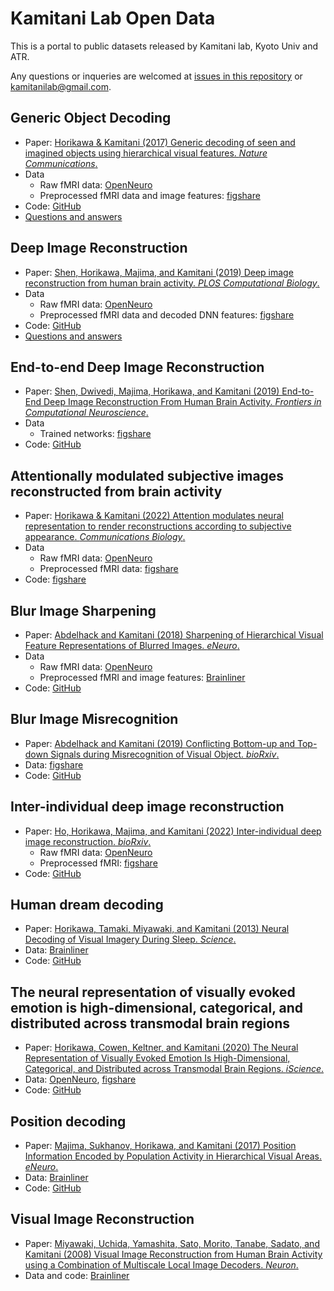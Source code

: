 # Kamitani Lab Open Data

This is a portal to public datasets released by Kamitani lab, Kyoto Univ and ATR.

Any questions or inqueries are welcomed at [issues in this repository](https://github.com/KamitaniLab/OpenData/issues) or <kamitanilab@gmail.com>.

## Generic Object Decoding

- Paper: [Horikawa & Kamitani (2017) Generic decoding of seen and imagined objects using hierarchical visual features. *Nature Communications*.](https://www.nature.com/articles/ncomms15037)
- Data
    - Raw fMRI data: [OpenNeuro](https://openneuro.org/datasets/ds001246)
    - Preprocessed fMRI data and image features: [figshare](https://figshare.com/articles/Generic_Object_Decoding/7387130)
- Code: [GitHub](https://github.com/KamitaniLab/GenericObjectDecoding)
- [Questions and answers](god_qa.md)

## Deep Image Reconstruction

- Paper: [Shen, Horikawa, Majima, and Kamitani (2019) Deep image reconstruction from human brain activity. *PLOS Computational Biology*.](http://dx.doi.org/10.1371/journal.pcbi.1006633)
- Data
    - Raw fMRI data: [OpenNeuro](https://openneuro.org/datasets/ds001506)
    - Preprocessed fMRI data and decoded DNN features: [figshare](https://figshare.com/articles/Deep_Image_Reconstruction/7033577)
- Code: [GitHub](https://github.com/KamitaniLab/DeepImageReconstruction)
- [Questions and answers](deeprecon_qa.md)

## End-to-end Deep Image Reconstruction

- Paper: [Shen, Dwivedi, Majima, Horikawa, and Kamitani (2019) End-to-End Deep Image Reconstruction From Human Brain Activity. *Frontiers in Computational Neuroscience*.](https://www.frontiersin.org/articles/10.3389/fncom.2019.00021/full)
- Data
    - Trained networks: [figshare](https://figshare.com/articles/End-to-end_deep_image_reconstruction_from_human_brain_activity/7916144)
- Code: [GitHub](https://github.com/KamitaniLab/End2EndDeepImageReconstruction)

## Attentionally modulated subjective images reconstructed from brain activity

- Paper: [Horikawa & Kamitani (2022) Attention modulates neural representation to render reconstructions according to subjective appearance. *Communications Biology*.](https://www.nature.com/articles/s42003-021-02975-5)
- Data
    - Raw fMRI data: [OpenNeuro](https://openneuro.org/datasets/ds003430)
    - Preprocessed fMRI data: [figshare](https://figshare.com/articles/dataset/Attentionally_modulated_subjective_images_reconstructed_from_brain_activity/13474629)
- Code: [figshare](https://figshare.com/articles/dataset/Attentionally_modulated_subjective_images_reconstructed_from_brain_activity/13474629)

## Blur Image Sharpening

- Paper: [Abdelhack and Kamitani (2018) Sharpening of Hierarchical Visual Feature Representations of Blurred Images. *eNeuro*.](http://www.eneuro.org/content/5/3/ENEURO.0443-17.2018)
- Data
    - Raw fMRI data: [OpenNeuro](https://openneuro.org/datasets/ds003661)
    - Preprocessed fMRI and image features: [Brainliner](http://brainliner.jp/data/brainliner/Blur_Image_Sharpening)
- Code: [GitHub](https://github.com/KamitaniLab/BlurImageSharpening)

## Blur Image Misrecognition

- Paper: [Abdelhack and Kamitani (2019) Conflicting Bottom-up and Top-down Signals during Misrecognition of Visual Object. *bioRxiv*.](https://www.biorxiv.org/content/10.1101/521252v1)
- Data: [figshare](https://figshare.com/articles/Blur_Misrecognition/7562516)
- Code: [GitHub](https://github.com/KamitaniLab/BlurMisrecognition)

## Inter-individual deep image reconstruction

- Paper: [Ho, Horikawa, Majima, and Kamitani (2022) Inter-individual deep image reconstruction. *bioRxiv*.](https://www.biorxiv.org/content/10.1101/2021.12.31.474501v1)
    - Raw fMRI data: [OpenNeuro](https://openneuro.org/datasets/ds003993)
    - Preprocessed fMRI: [figshare](https://figshare.com/articles/dataset/Inter-individual_deep_image_reconstruction/17985578)
- Code: [GitHub](https://github.com/KamitaniLab/InterIndividualDeepImageReconstruction)

## Human dream decoding

- Paper: [Horikawa, Tamaki, Miyawaki, and Kamitani (2013) Neural Decoding of Visual Imagery During Sleep. *Science*.](https://science.sciencemag.org/content/340/6132/639)
- Data: [Brainliner](http://brainliner.jp/data/brainliner/Human_Dream_Decoding)
- Code: [GitHub](https://github.com/KamitaniLab/HumanDreamDecoding)

## The neural representation of visually evoked emotion is high-dimensional, categorical, and distributed across transmodal brain regions

- Paper: [Horikawa, Cowen, Keltner, and Kamitani (2020) The Neural Representation of Visually Evoked Emotion Is High-Dimensional, Categorical, and Distributed across Transmodal Brain Regions. *iScience*.](https://www.sciencedirect.com/science/article/pii/S2589004220302455)
- Data: [OpenNeuro](https://openneuro.org/datasets/ds002425), [figshare](https://figshare.com/articles/The_neural_representation_of_visually_evoked_emotion_is_high-dimensional_categorical_and_distributed_across_transmodal_brain_regions/11988351)
- Code: [GitHub](https://github.com/KamitaniLab/EmotionVideoNeuralRepresentation)

## Position decoding

- Paper: [Majima, Sukhanov, Horikawa, and Kamitani (2017) Position Information Encoded by Population Activity in Hierarchical Visual Areas. *eNeuro*.](http://www.eneuro.org/content/4/2/ENEURO.0268-16.2017)
- Data: [Brainliner](http://brainliner.jp/data/brainliner/Position_Decoding)
- Code: [GitHub](https://github.com/KamitaniLab/PositionDecoding)

## Visual Image Reconstruction

- Paper: [Miyawaki, Uchida, Yamashita, Sato, Morito, Tanabe, Sadato, and Kamitani (2008) Visual Image Reconstruction from Human Brain Activity using a Combination of Multiscale Local Image Decoders. *Neuron*.](https://www.cell.com/neuron/fulltext/S0896-6273(08)00958-6)
- Data and code: [Brainliner](http://brainliner.jp/data/brainliner/Visual_Image_Reconstruction)
